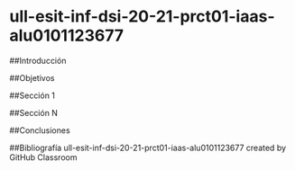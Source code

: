 # ull-esit-inf-dsi-20-21-prct01-iaas-alu0101123677
##Introducción

##Objetivos

##Sección 1

##Sección N

##Conclusiones

##Bibliografía
ull-esit-inf-dsi-20-21-prct01-iaas-alu0101123677 created by GitHub Classroom
